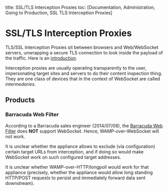 title: SSL/TLS Interception Proxies
toc: [Documentation, Administration, Going to Production, SSL TLS Interception Proxies]

# SSL/TLS Interception Proxies

TLS/SSL Interception Proxies sit between browsers and Web/WebSocket servers, unwrapping a secure TLS connection to look inside the payload of the traffic. Here is an [introduction](http://www.secureworks.com/cyber-threat-intelligence/threats/transitive-trust/).

Interception proxies are usually operating transparently to the user, impersonating target sites and servers to do their content inspection thing. They are one class of devices that in the context of WebSocket are called *intermedaries*.

## Products

### Barracuda Web Filter

According to a Barracuda sales engineer (2014/07/08), the [Barracuda Web Filter](https://www.barracuda.com/products/webfilter) does **NOT** support WebSocket. Hence, WAMP-over-WebSocket will not work.

It is unclear whether the appliance allows to exclude (via configuration) certain target URLs from interception, and if doing so would make WebSocket work on such configured target addresses.

It is unclear whether WAMP-over-HTTP/longpoll would work for that appliance (precisely, whether the appliance would allow long standing HTTP/POST requests to persist and immediately forward data sent downstream).
